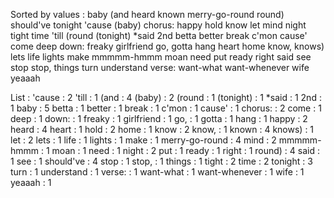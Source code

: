 Sorted by values :
baby (and heard known merry-go-round round) should've tonight 'cause (baby) chorus: happy hold know let mind night tight time 'till (round (tonight) *said 2nd betta better break c'mon cause' come deep down: freaky girlfriend go, gotta hang heart home know, knows) lets life lights make mmmmm-hmmm moan need put ready right said see stop stop, things turn understand verse: want-what want-whenever wife yeaaah 

List :
'cause : 2
'till : 1
(and : 4
(baby) : 2
(round : 1
(tonight) : 1
*said : 1
2nd : 1
baby : 5
betta : 1
better : 1
break : 1
c'mon : 1
cause' : 1
chorus: : 2
come : 1
deep : 1
down: : 1
freaky : 1
girlfriend : 1
go, : 1
gotta : 1
hang : 1
happy : 2
heard : 4
heart : 1
hold : 2
home : 1
know : 2
know, : 1
known : 4
knows) : 1
let : 2
lets : 1
life : 1
lights : 1
make : 1
merry-go-round : 4
mind : 2
mmmmm-hmmm : 1
moan : 1
need : 1
night : 2
put : 1
ready : 1
right : 1
round) : 4
said : 1
see : 1
should've : 4
stop : 1
stop, : 1
things : 1
tight : 2
time : 2
tonight : 3
turn : 1
understand : 1
verse: : 1
want-what : 1
want-whenever : 1
wife : 1
yeaaah : 1
